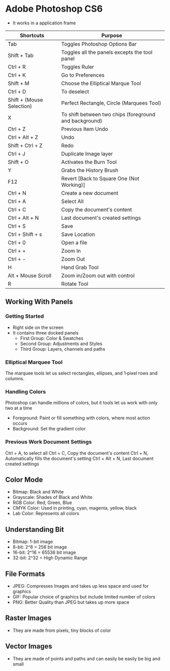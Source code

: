 # Adobe Photoshop CS6 #
* It works in a application frame

Shortcuts | Purpose
--------- | -------
Tab | Toggles Photoshop Options Bar
Shift + Tab | Toggles all the panels excepts the tool panel
Ctrl + R | Toggles Ruler
Ctrl + K | Go to Preferences
Shift + M | Choose the Elliptical Marque Tool  
Ctrl + D | To deselect
Shift + (Mouse Selection) | Perfect Rectangle, Circle (Marquees Tool)
X | To shift between two chips (foreground and background)
Ctrl + Z | Previous Item Undo
Ctrl + Alt + Z | Undo
Shift + Ctrl + Z | Redo
Ctrl + J | Duplicate Image layer
Shift + O | Activates the Burn Tool
Y | Grabs the History Brush
F12 | Revert [Back to Square One (Not Working)]
Ctrl + N | Create a new document
Ctrl + A | Select All
Ctrl + C | Copy the document's content
Ctrl + Alt + N | Last document's created settings
Ctrl + S | Save
Ctrl + Shift + s | Save Location
Ctrl + 0 | Open a file
Ctrl + + | Zoom In
Ctrl + - | Zoom Out
H | Hand Grab Tool
Alt + Mouse Scroll | Zoom in/Zoom out with control
R | Rotate Tool

## Working With Panels ##
### Getting Started ###
* Right side on the screen
* It contains three docked panels
    * First Group: Color & Swatches
    * Second Group: Adjustments and Styles
    * Third Group: Layers, channels and paths

### Elliptical Marquee Tool ##
The marquee tools let us select rectangles, ellipses, and 1‑pixel rows and columns.

### Handling Colors ###
Photoshop can handle millions of colors, but it tools let us work with only
two at a time
* Foreground: Paint or fill something with colors, where most action occurs
* Background: Set the gradient color

### Previous Work Document Settings ###
Ctrl + A, to select all
Ctrl + C, Copy the document's content
Ctrl + N, Automatically fills the document's setting
Ctrl + Alt + N,  Last document created settings

## Color Mode ##
* Bitmap: Black and White
* Grayscale: Shades of Black and White
* RGB Color: Red, Green, Blue
* CMYK Color: Used in printing, cyan, magenta, yellow, black
* Lab Color: Represents all colors

## Understanding Bit ##
* Bitmap: 1-bit image
* 8-bit: 2^8 = 256 bit image 
* 16-bit: 2^16 = 65536 bit image
* 32-bit: 2^32 =  High Dynamic Range

## File Formats ##
* JPEG: Compresses Images and takes up less space and used for graphics
* GIF: Popular choice of graphics but include limited number of colors
* PNG: Better Quality than JPEG but takes up more space

## Raster Images ##
* They are made from pixels, tiny blocks of color

## Vector Images ##
* They are made of points and paths and can easily be easily be big and small

